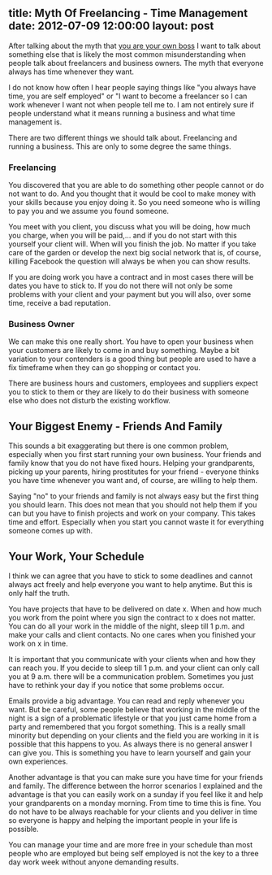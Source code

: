 title: Myth Of Freelancing - Time Management
date: 2012-07-09 12:00:00
layout: post
---
After talking about the myth that [you are your own boss][boss] I want to talk about something else that is likely the most common misunderstanding when people talk about freelancers and business owners. The myth that everyone always has time whenever they want.
<!--MORE-->

I do not know how often I hear people saying things like "you always have time, you are self employed" or "I want to become a freelancer so I can work whenever I want not when people tell me to. I am not entirely sure if people understand what it means running a business and what time management is.

There are two different things we should talk about. Freelancing and running a business. This are only to some degree the same things.

### Freelancing
You discovered that you are able to do something other people cannot or do not want to do. And you thought that it would be cool to make money with your skills because you enjoy doing it. So you need someone who is willing to pay you and we assume you found someone.

You meet with you client, you discuss what you will be doing, how much you charge, when you will be paid,… and if you do not start with this yourself your client will. When will you finish the job. No matter if you take care of the garden or develop the next big social network that is, of course, killing Facebook the question will always be when you can show results.

If you are doing work you have a contract and in most cases there will be dates you have to stick to. If you do not there will not only be some problems with your client and your payment but you will also, over some time, receive a bad reputation.

### Business Owner
We can make this one really short. You have to open your business when your customers are likely to come in and buy something. Maybe a bit variation to your contenders is a good thing but people are used to have a fix timeframe when they can go shopping or contact you.

There are business hours and customers, employees and suppliers expect you to stick to them or they are likely to do their business with someone else who does not disturb the existing workflow.

## Your Biggest Enemy - Friends And Family
This sounds a bit exaggerating but there is one common problem, especially when you first start running your own business. Your friends and family know that you do not have fixed hours. Helping your grandparents, picking up your parents, hiring prostitutes for your friend - everyone thinks you have time whenever you want and, of course, are willing to help them.

Saying "no" to your friends and family is not always easy but the first thing you should learn. This does not mean that you should not help them if you can but you have to finish projects and work on your company. This takes time and effort. Especially when you start you cannot waste it for everything someone comes up with.

## Your Work, Your Schedule 
I think we can agree that you have to stick to some deadlines and cannot always act freely and help everyone you want to help anytime. But this is only half the truth.

You have projects that have to be delivered on date x. When and how much you work from the point where you sign the contract to x does not matter. You can do all your work in the middle of the night, sleep till 1 p.m. and make your calls and client contacts. No one cares when you finished your work on x in time.

It is important that you communicate with your clients when and how they can reach you. If you decide to sleep till 1 p.m. and your client can only call you at 9 a.m. there will be a communication problem. Sometimes you just have to rethink your day if you notice that some problems occur.

Emails provide a big advantage. You can read and reply whenever you want. But be careful, some people believe that working in the middle of the night is a sign of a problematic lifestyle or that you just came home from a party and remembered that you forgot something. This is a really small minority but depending on your clients and the field you are working in it is possible that this happens to you. As always there is no general answer I can give you. This is something you have to learn yourself and gain your own experiences.

Another advantage is that you can make sure you have time for your friends and family. The difference between the horror scenarios I explained and the advantage is that you can easily work on a sunday if you feel like it and help your grandparents on a monday morning. From time to time this is fine. You do not have to be always reachable for your clients and you deliver in time so everyone is happy and helping the important people in your life is possible.

You can manage your time and are more free in your schedule than most people who are employed but being self employed is not the key to a three day work week without anyone demanding results.

[boss]: http://www.hopelesscom.de/2012/5/31/myth_of_freelancing_-_you_are_your_own_boss.html